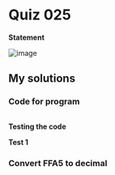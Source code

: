 # Quiz 025
**Statement**

![image](https://user-images.githubusercontent.com/111758436/202158501-6a23984a-6a40-4ff8-8539-3fc9be99023e.png)

## My solutions
### Code for program
```.py

```
**Testing the code**

**Test 1**



### Convert FFA5 to decimal
